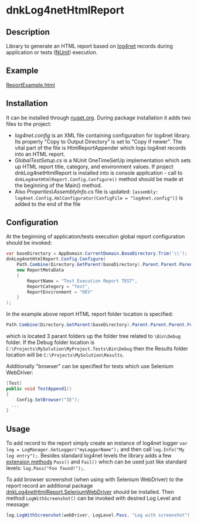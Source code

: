 # dnkLog4netHtmlReport

## Description
Library to generate an HTML report based on [log4net](https://logging.apache.org/log4net/) records during application or tests ([NUnit](http://nunit.org/)) execution.

## Example
[ReportExample.html](https://nitro.duckdns.org/dnkLog4netHtmlReport/ReportExample.html)

## Installation
It can be installed through [nuget.org](https://www.nuget.org/packages/dnkLog4netHtmlReport/).
During package installation it adds two files to the project:
 * *log4net.config* is an XML file containing configuration for log4net library. Its property "Copy to Output Directory" is set to "Copy if newer". The vital part of the file is HtmlReportAppender which logs log4net records into an HTML report.
 * *GlobalTestSetup.cs* is a NUnit OneTimeSetUp implementation which sets up HTML report title, category, and environment values. If project dnkLog4netHtmlReport is installed into is console application - call to `dnkLog4netHtmlReport.Config.Configure()` method should be made at the beginning of the Main() method.
 * Also *Properties\AssemblyInfo.cs* file is updated: `[assembly: log4net.Config.XmlConfigurator(ConfigFile = "log4net.config")]` is added to the end of the file

## Configuration
At the beginning of application/tests execution global report configuration should be invoked:
```C#
var baseDirectory = AppDomain.CurrentDomain.BaseDirectory.Trim('\\');
dnkLog4netHtmlReport.Config.Configure(
	Path.Combine(Directory.GetParent(baseDirectory).Parent.Parent.Parent.FullName, "Results"),
	new ReportMetaData
	{
		ReportName = "Test Execution Report TEST",
		ReportCategory = "Test",
		ReportEnvironment = "DEV"
	}
);
```

In the example above report HTML report folder location is specified:
```C#
Path.Combine(Directory.GetParent(baseDirectory).Parent.Parent.Parent.FullName, "Results")
```
which is located 3 parant folders up the folder tree related to `\Bin\Debug` folder.
If the Debug folder location is `C:\Projects\MySolution\MyProject.Tests\Bin\Debug` then the Results folder location will be `C:\Projects\MySolution\Results`.

Additionally "browser" can be specified for tests which use Selenium WebDriver:
```C#
[Test]
public void TestAppend1()
{
	Config.SetBrowser("IE");
  ...
}
```

## Usage
To add record to the report simply create an instance of log4net logger `var log = LogManager.GetLogger("myLoggerName");` and then call `log.Info("My log entry");`.
Besides standard log4net levels the library adds a few [extension methods](https://github.com/dnknitro/dnkLog4netHtmlReport/blob/master/src/dnkLog4netHtmlReport/LogExtensions.cs) `Pass()` and `Fail()` which can be used just like standard levels: `log.Pass("Foo found!");`.

To add browser screenshot (when using with Selenium WebDriver) to the report record an additional package [dnkLog4netHtmlReport.SeleniumWebDriver](https://www.nuget.org/packages/dnkLog4netHtmlReport.SeleniumWebDriver/) should be installed. 
Then method `LogWithScreenshot()` can be invoked with desired Log Level and message:
```C#
log.LogWithScreenshot(webDriver, LogLevel.Pass, "Log with screenshot");
```
